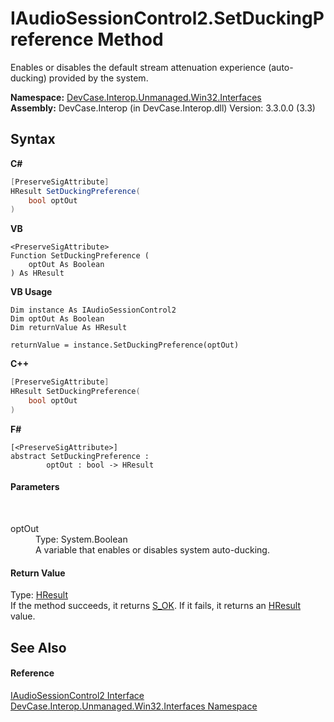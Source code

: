 # IAudioSessionControl2.SetDuckingPreference Method 
 

Enables or disables the default stream attenuation experience (auto-ducking) provided by the system.

**Namespace:**&nbsp;<a href="N_DevCase_Interop_Unmanaged_Win32_Interfaces">DevCase.Interop.Unmanaged.Win32.Interfaces</a><br />**Assembly:**&nbsp;DevCase.Interop (in DevCase.Interop.dll) Version: 3.3.0.0 (3.3)

## Syntax

**C#**<br />
``` C#
[PreserveSigAttribute]
HResult SetDuckingPreference(
	bool optOut
)
```

**VB**<br />
``` VB
<PreserveSigAttribute>
Function SetDuckingPreference ( 
	optOut As Boolean
) As HResult
```

**VB Usage**<br />
``` VB Usage
Dim instance As IAudioSessionControl2
Dim optOut As Boolean
Dim returnValue As HResult

returnValue = instance.SetDuckingPreference(optOut)
```

**C++**<br />
``` C++
[PreserveSigAttribute]
HResult SetDuckingPreference(
	bool optOut
)
```

**F#**<br />
``` F#
[<PreserveSigAttribute>]
abstract SetDuckingPreference : 
        optOut : bool -> HResult 

```


#### Parameters
&nbsp;<dl><dt>optOut</dt><dd>Type: System.Boolean<br />A variable that enables or disables system auto-ducking.</dd></dl>

#### Return Value
Type: <a href="T_DevCase_Interop_Unmanaged_Win32_Enums_HResult">HResult</a><br />If the method succeeds, it returns <a href="T_DevCase_Interop_Unmanaged_Win32_Enums_HResult">S_OK</a>. If it fails, it returns an <a href="T_DevCase_Interop_Unmanaged_Win32_Enums_HResult">HResult</a> value.

## See Also


#### Reference
<a href="T_DevCase_Interop_Unmanaged_Win32_Interfaces_IAudioSessionControl2">IAudioSessionControl2 Interface</a><br /><a href="N_DevCase_Interop_Unmanaged_Win32_Interfaces">DevCase.Interop.Unmanaged.Win32.Interfaces Namespace</a><br />